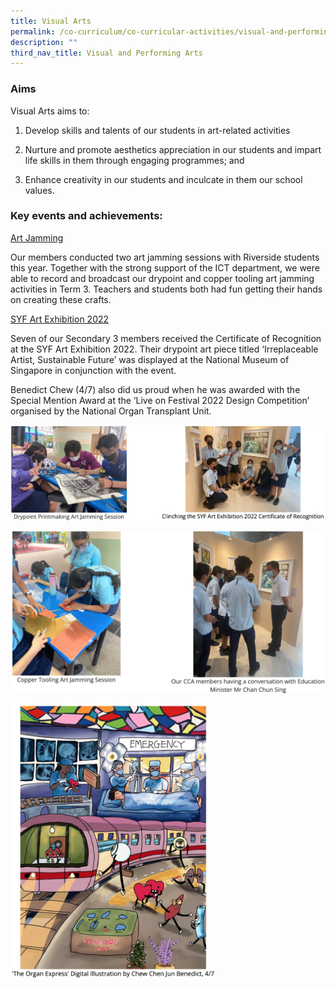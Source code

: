 ```yaml
---
title: Visual Arts
permalink: /co-curriculum/co-curricular-activities/visual-and-performing-arts/visual-arts/
description: ""
third_nav_title: Visual and Performing Arts
---
```

### Aims

Visual Arts aims to:  

1.  Develop skills and talents of our students in art-related activities
2.  Nurture and promote aesthetics appreciation in our students and impart life skills in them through engaging programmes; and  
    
3.  Enhance creativity in our students and inculcate in them our school values.  
    

### Key events and achievements:

<u>Art Jamming</u>

Our members conducted two art jamming sessions with Riverside students this year. Together with the strong support of the ICT department, we were able to record and broadcast our drypoint and copper tooling art jamming activities in Term 3. Teachers and students both had fun getting their hands on creating these crafts.

<u>SYF Art Exhibition 2022</u>

Seven of our Secondary 3 members received the Certificate of Recognition at the SYF Art Exhibition 2022. Their drypoint art piece titled ‘Irreplaceable Artist, Sustainable Future’ was displayed at the National Museum of Singapore in conjunction with the event.

Benedict Chew (4/7) also did us proud when he was awarded with the Special Mention Award at the ‘Live on Festival 2022 Design Competition’ organised by the National Organ Transplant Unit.

![](/images/arts-1.png)

![](/images/arts-2.png)

<img style="width:65%" src="/images/arts-3.png">